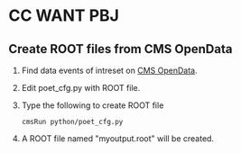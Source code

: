 # CC WANT PBJ
## Create ROOT files from CMS OpenData
1. Find data events of intreset on [CMS OpenData](https://opendata.cern.ch/).
2. Edit poet_cfg.py with ROOT file.
3. Type the following to create ROOT file

   ```
   cmsRun python/poet_cfg.py
   ```

4. A ROOT file named "myoutput.root" will be created.